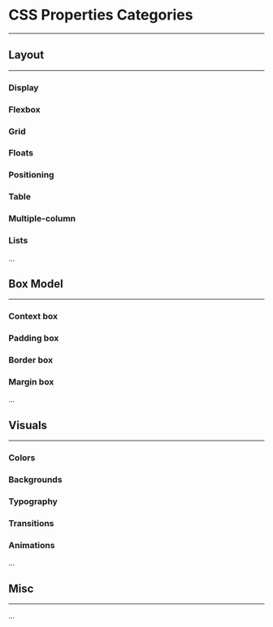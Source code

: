 # CSS Properties Categories

---

## **Layout**

---

### Display

### Flexbox

### Grid

### Floats

### Positioning

### Table

### Multiple-column

### Lists

...

## **Box Model**

---

### Context box

### Padding box

### Border box

### Margin box

...

## **Visuals**

---

### Colors

### Backgrounds

### Typography

### Transitions

### Animations

...

## **Misc**

---

...
